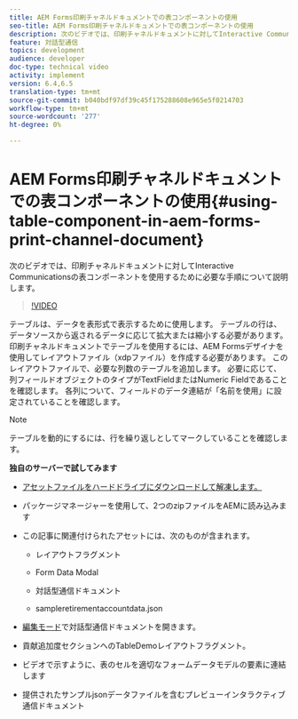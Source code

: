 ```yaml
---
title: AEM Forms印刷チャネルドキュメントでの表コンポーネントの使用
seo-title: AEM Forms印刷チャネルドキュメントでの表コンポーネントの使用
description: 次のビデオでは、印刷チャネルドキュメントに対してInteractive Communicationsの表コンポーネントを使用するために必要な手順について説明します。
feature: 対話型通信
topics: development
audience: developer
doc-type: technical video
activity: implement
version: 6.4,6.5
translation-type: tm+mt
source-git-commit: b040bdf97df39c45f175288608e965e5f0214703
workflow-type: tm+mt
source-wordcount: '277'
ht-degree: 0%

---
```



# AEM Forms印刷チャネルドキュメントでの表コンポーネントの使用{#using-table-component-in-aem-forms-print-channel-document}

次のビデオでは、印刷チャネルドキュメントに対してInteractive Communicationsの表コンポーネントを使用するために必要な手順について説明します。

>[!VIDEO](https://video.tv.adobe.com/v/27769?quality=9&learn=on)

テーブルは、データを表形式で表示するために使用します。 テーブルの行は、データソースから返されるデータに応じて拡大または縮小する必要があります。 印刷チャネルドキュメントでテーブルを使用するには、AEM Formsデザイナを使用してレイアウトファイル（xdpファイル）を作成する必要があります。 このレイアウトファイルで、必要な列数のテーブルを追加します。 必要に応じて、列フィールドオブジェクトのタイプがTextFieldまたはNumeric Fieldであることを確認します。 各列について、フィールドのデータ連結が「名前を使用」に設定されていることを確認します。

>[!NOTE]
>
>テーブルを動的にするには、行を繰り返しとしてマークしていることを確認します。

**独自のサーバーで試してみます**

* [アセットファイルをハードドライブにダウンロードして解凍します。](assets/usingtablesinprintchannel.zip)

* パッケージマネージャーを使用して、2つのzipファイルをAEMに読み込みます

* この記事に関連付けられたアセットには、次のものが含まれます。

   * レイアウトフラグメント

   * Form Data Modal

   * 対話型通信ドキュメント
   * sampleretirementaccountdata.json

* [編集モード](http://localhost:4502/editor.html/content/forms/af/401kstatement/tablesinprintdocument/channels/print.html)で対話型通信ドキュメントを開きます。

* 貢献追加度セクションへのTableDemoレイアウトフラグメント。
* ビデオで示すように、表のセルを適切なフォームデータモデルの要素に連結します

* 提供されたサンプルjsonデータファイルを含むプレビューインタラクティブ通信ドキュメント

